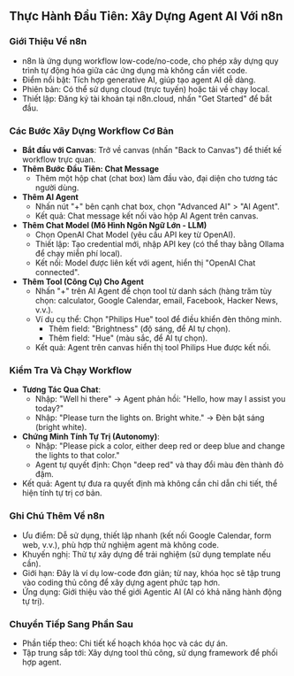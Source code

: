
## Thực Hành Đầu Tiên: Xây Dựng Agent AI Với n8n

### Giới Thiệu Về n8n
- n8n là ứng dụng workflow low-code/no-code, cho phép xây dựng quy trình tự động hóa giữa các ứng dụng mà không cần viết code.
- Điểm nổi bật: Tích hợp generative AI, giúp tạo agent AI dễ dàng.
- Phiên bản: Có thể sử dụng cloud (trực tuyến) hoặc tải về chạy local.
- Thiết lập: Đăng ký tài khoản tại n8n.cloud, nhấn "Get Started" để bắt đầu.

### Các Bước Xây Dựng Workflow Cơ Bản
- **Bắt đầu với Canvas**: Trở về canvas (nhấn "Back to Canvas") để thiết kế workflow trực quan.
- **Thêm Bước Đầu Tiên: Chat Message**
  - Thêm một hộp chat (chat box) làm đầu vào, đại diện cho tương tác người dùng.
- **Thêm AI Agent**
  - Nhấn nút "+" bên cạnh chat box, chọn "Advanced AI" > "AI Agent".
  - Kết quả: Chat message kết nối vào hộp AI Agent trên canvas.
- **Thêm Chat Model (Mô Hình Ngôn Ngữ Lớn - LLM)**
  - Chọn OpenAI Chat Model (yêu cầu API key từ OpenAI).
  - Thiết lập: Tạo credential mới, nhập API key (có thể thay bằng Ollama để chạy miễn phí local).
  - Kết nối: Model được liên kết với agent, hiển thị "OpenAI Chat connected".
- **Thêm Tool (Công Cụ) Cho Agent**
  - Nhấn "+" trên AI Agent để chọn tool từ danh sách (hàng trăm tùy chọn: calculator, Google Calendar, email, Facebook, Hacker News, v.v.).
  - Ví dụ cụ thể: Chọn "Philips Hue" tool để điều khiển đèn thông minh.
    - Thêm field: "Brightness" (độ sáng, để AI tự chọn).
    - Thêm field: "Hue" (màu sắc, để AI tự chọn).
  - Kết quả: Agent trên canvas hiển thị tool Philips Hue được kết nối.

### Kiểm Tra Và Chạy Workflow
- **Tương Tác Qua Chat**:
  - Nhập: "Well hi there" → Agent phản hồi: "Hello, how may I assist you today?"
  - Nhập: "Please turn the lights on. Bright white." → Đèn bật sáng (bright white).
- **Chứng Minh Tính Tự Trị (Autonomy)**:
  - Nhập: "Please pick a color, either deep red or deep blue and change the lights to that color."
  - Agent tự quyết định: Chọn "deep red" và thay đổi màu đèn thành đỏ đậm.
- Kết quả: Agent tự đưa ra quyết định mà không cần chỉ dẫn chi tiết, thể hiện tính tự trị cơ bản.

### Ghi Chú Thêm Về n8n
- Ưu điểm: Dễ sử dụng, thiết lập nhanh (kết nối Google Calendar, form web, v.v.), phù hợp thử nghiệm agent mà không code.
- Khuyến nghị: Thử tự xây dựng để trải nghiệm (sử dụng template nếu cần).
- Giới hạn: Đây là ví dụ low-code đơn giản; từ nay, khóa học sẽ tập trung vào coding thủ công để xây dựng agent phức tạp hơn.
- Ứng dụng: Giới thiệu vào thế giới Agentic AI (AI có khả năng hành động tự trị).

### Chuyển Tiếp Sang Phần Sau
- Phần tiếp theo: Chi tiết kế hoạch khóa học và các dự án.
- Tập trung sắp tới: Xây dựng tool thủ công, sử dụng framework để phối hợp agent.